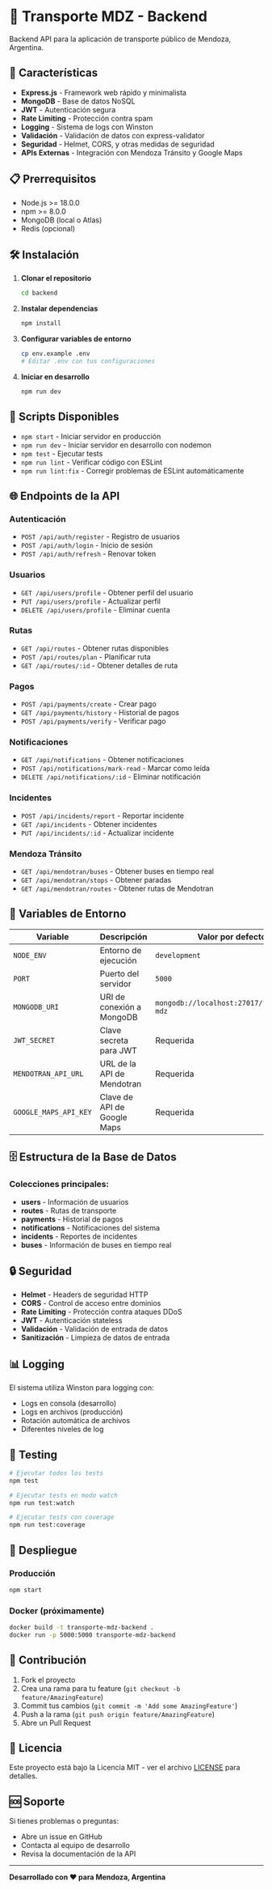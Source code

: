 # 🚌 Transporte MDZ - Backend

Backend API para la aplicación de transporte público de Mendoza, Argentina.

## 🚀 Características

- **Express.js** - Framework web rápido y minimalista
- **MongoDB** - Base de datos NoSQL
- **JWT** - Autenticación segura
- **Rate Limiting** - Protección contra spam
- **Logging** - Sistema de logs con Winston
- **Validación** - Validación de datos con express-validator
- **Seguridad** - Helmet, CORS, y otras medidas de seguridad
- **APIs Externas** - Integración con Mendoza Tránsito y Google Maps

## 📋 Prerrequisitos

- Node.js >= 18.0.0
- npm >= 8.0.0
- MongoDB (local o Atlas)
- Redis (opcional)

## 🛠️ Instalación

1. **Clonar el repositorio**
   ```bash
   cd backend
   ```

2. **Instalar dependencias**
   ```bash
   npm install
   ```

3. **Configurar variables de entorno**
   ```bash
   cp env.example .env
   # Editar .env con tus configuraciones
   ```

4. **Iniciar en desarrollo**
   ```bash
   npm run dev
   ```

## 🔧 Scripts Disponibles

- `npm start` - Iniciar servidor en producción
- `npm run dev` - Iniciar servidor en desarrollo con nodemon
- `npm test` - Ejecutar tests
- `npm run lint` - Verificar código con ESLint
- `npm run lint:fix` - Corregir problemas de ESLint automáticamente

## 🌐 Endpoints de la API

### Autenticación
- `POST /api/auth/register` - Registro de usuarios
- `POST /api/auth/login` - Inicio de sesión
- `POST /api/auth/refresh` - Renovar token

### Usuarios
- `GET /api/users/profile` - Obtener perfil del usuario
- `PUT /api/users/profile` - Actualizar perfil
- `DELETE /api/users/profile` - Eliminar cuenta

### Rutas
- `GET /api/routes` - Obtener rutas disponibles
- `POST /api/routes/plan` - Planificar ruta
- `GET /api/routes/:id` - Obtener detalles de ruta

### Pagos
- `POST /api/payments/create` - Crear pago
- `GET /api/payments/history` - Historial de pagos
- `POST /api/payments/verify` - Verificar pago

### Notificaciones
- `GET /api/notifications` - Obtener notificaciones
- `POST /api/notifications/mark-read` - Marcar como leída
- `DELETE /api/notifications/:id` - Eliminar notificación

### Incidentes
- `POST /api/incidents/report` - Reportar incidente
- `GET /api/incidents` - Obtener incidentes
- `PUT /api/incidents/:id` - Actualizar incidente

### Mendoza Tránsito
- `GET /api/mendotran/buses` - Obtener buses en tiempo real
- `GET /api/mendotran/stops` - Obtener paradas
- `GET /api/mendotran/routes` - Obtener rutas de Mendotran

## 🔐 Variables de Entorno

| Variable | Descripción | Valor por defecto |
|----------|-------------|-------------------|
| `NODE_ENV` | Entorno de ejecución | `development` |
| `PORT` | Puerto del servidor | `5000` |
| `MONGODB_URI` | URI de conexión a MongoDB | `mongodb://localhost:27017/transporte-mdz` |
| `JWT_SECRET` | Clave secreta para JWT | Requerida |
| `MENDOTRAN_API_URL` | URL de la API de Mendotran | Requerida |
| `GOOGLE_MAPS_API_KEY` | Clave de API de Google Maps | Requerida |

## 🗄️ Estructura de la Base de Datos

### Colecciones principales:
- **users** - Información de usuarios
- **routes** - Rutas de transporte
- **payments** - Historial de pagos
- **notifications** - Notificaciones del sistema
- **incidents** - Reportes de incidentes
- **buses** - Información de buses en tiempo real

## 🔒 Seguridad

- **Helmet** - Headers de seguridad HTTP
- **CORS** - Control de acceso entre dominios
- **Rate Limiting** - Protección contra ataques DDoS
- **JWT** - Autenticación stateless
- **Validación** - Validación de entrada de datos
- **Sanitización** - Limpieza de datos de entrada

## 📊 Logging

El sistema utiliza Winston para logging con:
- Logs en consola (desarrollo)
- Logs en archivos (producción)
- Rotación automática de archivos
- Diferentes niveles de log

## 🧪 Testing

```bash
# Ejecutar todos los tests
npm test

# Ejecutar tests en modo watch
npm run test:watch

# Ejecutar tests con coverage
npm run test:coverage
```

## 🚀 Despliegue

### Producción
```bash
npm start
```

### Docker (próximamente)
```bash
docker build -t transporte-mdz-backend .
docker run -p 5000:5000 transporte-mdz-backend
```

## 📝 Contribución

1. Fork el proyecto
2. Crea una rama para tu feature (`git checkout -b feature/AmazingFeature`)
3. Commit tus cambios (`git commit -m 'Add some AmazingFeature'`)
4. Push a la rama (`git push origin feature/AmazingFeature`)
5. Abre un Pull Request

## 📄 Licencia

Este proyecto está bajo la Licencia MIT - ver el archivo [LICENSE](LICENSE) para detalles.

## 🆘 Soporte

Si tienes problemas o preguntas:
- Abre un issue en GitHub
- Contacta al equipo de desarrollo
- Revisa la documentación de la API

---

**Desarrollado con ❤️ para Mendoza, Argentina**
